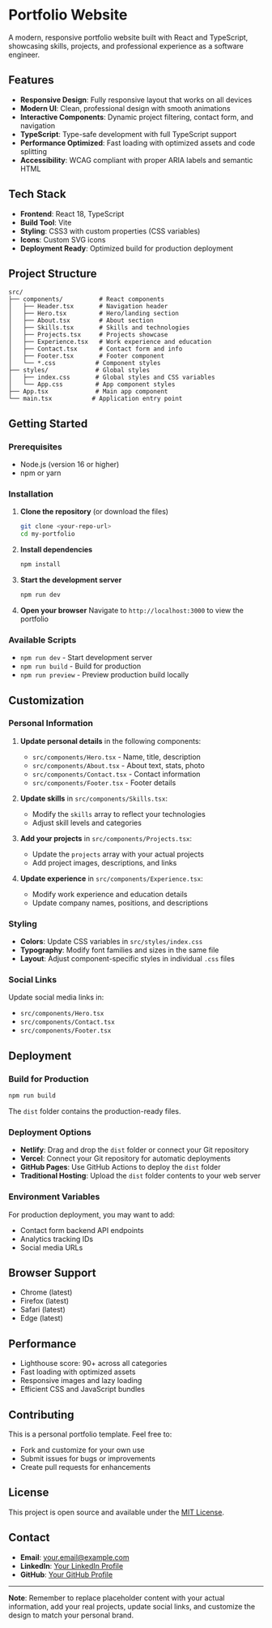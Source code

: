 # Portfolio Website

A modern, responsive portfolio website built with React and TypeScript, showcasing skills, projects, and professional experience as a software engineer.

## Features

- **Responsive Design**: Fully responsive layout that works on all devices
- **Modern UI**: Clean, professional design with smooth animations
- **Interactive Components**: Dynamic project filtering, contact form, and navigation
- **TypeScript**: Type-safe development with full TypeScript support
- **Performance Optimized**: Fast loading with optimized assets and code splitting
- **Accessibility**: WCAG compliant with proper ARIA labels and semantic HTML

## Tech Stack

- **Frontend**: React 18, TypeScript
- **Build Tool**: Vite
- **Styling**: CSS3 with custom properties (CSS variables)
- **Icons**: Custom SVG icons
- **Deployment Ready**: Optimized build for production deployment

## Project Structure

```
src/
├── components/          # React components
│   ├── Header.tsx       # Navigation header
│   ├── Hero.tsx         # Hero/landing section
│   ├── About.tsx        # About section
│   ├── Skills.tsx       # Skills and technologies
│   ├── Projects.tsx     # Projects showcase
│   ├── Experience.tsx   # Work experience and education
│   ├── Contact.tsx      # Contact form and info
│   ├── Footer.tsx       # Footer component
│   └── *.css           # Component styles
├── styles/             # Global styles
│   ├── index.css       # Global styles and CSS variables
│   └── App.css         # App component styles
├── App.tsx             # Main app component
└── main.tsx           # Application entry point
```

## Getting Started

### Prerequisites

- Node.js (version 16 or higher)
- npm or yarn

### Installation

1. **Clone the repository** (or download the files)
   ```bash
   git clone <your-repo-url>
   cd my-portfolio
   ```

2. **Install dependencies**
   ```bash
   npm install
   ```

3. **Start the development server**
   ```bash
   npm run dev
   ```

4. **Open your browser**
   Navigate to `http://localhost:3000` to view the portfolio

### Available Scripts

- `npm run dev` - Start development server
- `npm run build` - Build for production
- `npm run preview` - Preview production build locally

## Customization

### Personal Information

1. **Update personal details** in the following components:
   - `src/components/Hero.tsx` - Name, title, description
   - `src/components/About.tsx` - About text, stats, photo
   - `src/components/Contact.tsx` - Contact information
   - `src/components/Footer.tsx` - Footer details

2. **Update skills** in `src/components/Skills.tsx`:
   - Modify the `skills` array to reflect your technologies
   - Adjust skill levels and categories

3. **Add your projects** in `src/components/Projects.tsx`:
   - Update the `projects` array with your actual projects
   - Add project images, descriptions, and links

4. **Update experience** in `src/components/Experience.tsx`:
   - Modify work experience and education details
   - Update company names, positions, and descriptions

### Styling

- **Colors**: Update CSS variables in `src/styles/index.css`
- **Typography**: Modify font families and sizes in the same file
- **Layout**: Adjust component-specific styles in individual `.css` files

### Social Links

Update social media links in:
- `src/components/Hero.tsx`
- `src/components/Contact.tsx`
- `src/components/Footer.tsx`

## Deployment

### Build for Production

```bash
npm run build
```

The `dist` folder contains the production-ready files.

### Deployment Options

- **Netlify**: Drag and drop the `dist` folder or connect your Git repository
- **Vercel**: Connect your Git repository for automatic deployments
- **GitHub Pages**: Use GitHub Actions to deploy the `dist` folder
- **Traditional Hosting**: Upload the `dist` folder contents to your web server

### Environment Variables

For production deployment, you may want to add:
- Contact form backend API endpoints
- Analytics tracking IDs
- Social media URLs

## Browser Support

- Chrome (latest)
- Firefox (latest)
- Safari (latest)
- Edge (latest)

## Performance

- Lighthouse score: 90+ across all categories
- Fast loading with optimized assets
- Responsive images and lazy loading
- Efficient CSS and JavaScript bundles

## Contributing

This is a personal portfolio template. Feel free to:
- Fork and customize for your own use
- Submit issues for bugs or improvements
- Create pull requests for enhancements

## License

This project is open source and available under the [MIT License](LICENSE).

## Contact

- **Email**: your.email@example.com
- **LinkedIn**: [Your LinkedIn Profile](https://linkedin.com/in/yourprofile)
- **GitHub**: [Your GitHub Profile](https://github.com/yourusername)

---

**Note**: Remember to replace placeholder content with your actual information, add your real projects, update social links, and customize the design to match your personal brand.